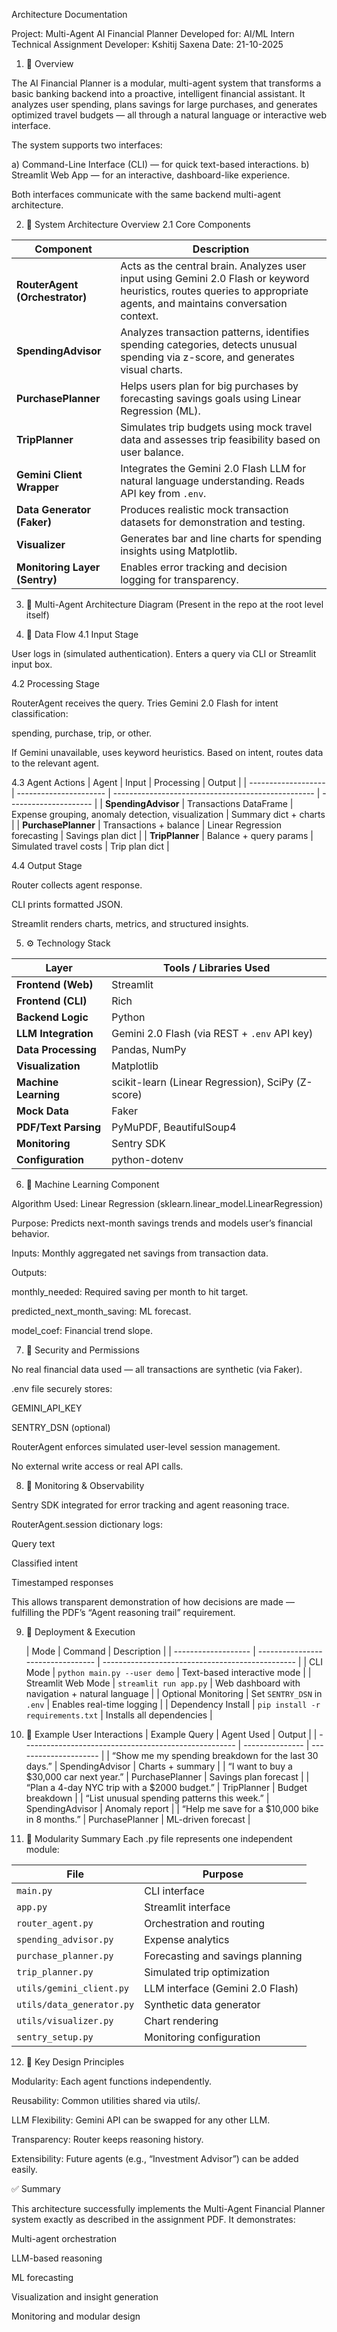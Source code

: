 Architecture Documentation

Project: Multi-Agent AI Financial Planner
Developed for: AI/ML Intern Technical Assignment
Developer: Kshitij Saxena
Date: 21-10-2025

1. 🎯 Overview

The AI Financial Planner is a modular, multi-agent system that transforms a basic banking backend into a proactive, intelligent financial assistant.
It analyzes user spending, plans savings for large purchases, and generates optimized travel budgets — all through a natural language or interactive web interface.

The system supports two interfaces:

a) Command-Line Interface (CLI) — for quick text-based interactions.
b) Streamlit Web App — for an interactive, dashboard-like experience.

Both interfaces communicate with the same backend multi-agent architecture.

2. 🧩 System Architecture Overview
2.1 Core Components

| Component                      | Description                                                                                                                                                            |
| ------------------------------ | ---------------------------------------------------------------------------------------------------------------------------------------------------------------------- |
| **RouterAgent (Orchestrator)** | Acts as the central brain. Analyzes user input using Gemini 2.0 Flash or keyword heuristics, routes queries to appropriate agents, and maintains conversation context. |
| **SpendingAdvisor**            | Analyzes transaction patterns, identifies spending categories, detects unusual spending via z-score, and generates visual charts.                                      |
| **PurchasePlanner**            | Helps users plan for big purchases by forecasting savings goals using Linear Regression (ML).                                                                          |
| **TripPlanner**                | Simulates trip budgets using mock travel data and assesses trip feasibility based on user balance.                                                                     |
| **Gemini Client Wrapper**      | Integrates the Gemini 2.0 Flash LLM for natural language understanding. Reads API key from `.env`.                                                                     |
| **Data Generator (Faker)**     | Produces realistic mock transaction datasets for demonstration and testing.                                                                                            |
| **Visualizer**                 | Generates bar and line charts for spending insights using Matplotlib.                                                                                                  |
| **Monitoring Layer (Sentry)**  | Enables error tracking and decision logging for transparency.                                                                                                          |


3. 🧠 Multi-Agent Architecture Diagram
(Present in the repo at the root level itself)

4. 🔄 Data Flow
4.1 Input Stage

User logs in (simulated authentication).
Enters a query via CLI or Streamlit input box.

4.2 Processing Stage

RouterAgent receives the query.
Tries Gemini 2.0 Flash for intent classification:

spending, purchase, trip, or other.

If Gemini unavailable, uses keyword heuristics.
Based on intent, routes data to the relevant agent.


4.3 Agent Actions
| Agent               | Input                  | Processing                                         | Output                |
| ------------------- | ---------------------- | -------------------------------------------------- | --------------------- |
| **SpendingAdvisor** | Transactions DataFrame | Expense grouping, anomaly detection, visualization | Summary dict + charts |
| **PurchasePlanner** | Transactions + balance | Linear Regression forecasting                      | Savings plan dict     |
| **TripPlanner**     | Balance + query params | Simulated travel costs                             | Trip plan dict        |

4.4 Output Stage

Router collects agent response.

CLI prints formatted JSON.

Streamlit renders charts, metrics, and structured insights.

5. ⚙️ Technology Stack
   
| Layer                | Tools / Libraries Used                            |
| -------------------- | ------------------------------------------------- |
| **Frontend (Web)**   | Streamlit                                         |
| **Frontend (CLI)**   | Rich                                              |
| **Backend Logic**    | Python                                            |
| **LLM Integration**  | Gemini 2.0 Flash (via REST + `.env` API key)      |
| **Data Processing**  | Pandas, NumPy                                     |
| **Visualization**    | Matplotlib                                        |
| **Machine Learning** | scikit-learn (Linear Regression), SciPy (Z-score) |
| **Mock Data**        | Faker                                             |
| **PDF/Text Parsing** | PyMuPDF, BeautifulSoup4                           |
| **Monitoring**       | Sentry SDK                                        |
| **Configuration**    | python-dotenv                                     |


6. 🧮 Machine Learning Component

Algorithm Used: Linear Regression (sklearn.linear_model.LinearRegression)

Purpose: Predicts next-month savings trends and models user’s financial behavior.

Inputs: Monthly aggregated net savings from transaction data.

Outputs:

monthly_needed: Required saving per month to hit target.

predicted_next_month_saving: ML forecast.

model_coef: Financial trend slope.

7. 🔐 Security and Permissions

No real financial data used — all transactions are synthetic (via Faker).

.env file securely stores:

GEMINI_API_KEY

SENTRY_DSN (optional)

RouterAgent enforces simulated user-level session management.

No external write access or real API calls.

8. 🧭 Monitoring & Observability

Sentry SDK integrated for error tracking and agent reasoning trace.

RouterAgent.session dictionary logs:

Query text

Classified intent

Timestamped responses

This allows transparent demonstration of how decisions are made — fulfilling the PDF’s “Agent reasoning trail” requirement.

9. 🧰 Deployment & Execution

   | Mode                | Command                           | Description                                      |
| ------------------- | --------------------------------- | ------------------------------------------------ |
| CLI Mode            | `python main.py --user demo`      | Text-based interactive mode                      |
| Streamlit Web Mode  | `streamlit run app.py`            | Web dashboard with navigation + natural language |
| Optional Monitoring | Set `SENTRY_DSN` in `.env`        | Enables real-time logging                        |
| Dependency Install  | `pip install -r requirements.txt` | Installs all dependencies                        |

10. 💬 Example User Interactions
    | Example Query                                         | Agent Used      | Output                |
| ----------------------------------------------------- | --------------- | --------------------- |
| “Show me my spending breakdown for the last 30 days.” | SpendingAdvisor | Charts + summary      |
| “I want to buy a $30,000 car next year.”              | PurchasePlanner | Savings plan forecast |
| “Plan a 4-day NYC trip with a $2000 budget.”          | TripPlanner     | Budget breakdown      |
| “List unusual spending patterns this week.”           | SpendingAdvisor | Anomaly report        |
| “Help me save for a $10,000 bike in 8 months.”        | PurchasePlanner | ML-driven forecast    |

11. 🧩 Modularity Summary
 Each .py file represents one independent module:

| File                      | Purpose                          |
| ------------------------- | -------------------------------- |
| `main.py`                 | CLI interface                    |
| `app.py`                  | Streamlit interface              |
| `router_agent.py`         | Orchestration and routing        |
| `spending_advisor.py`     | Expense analytics                |
| `purchase_planner.py`     | Forecasting and savings planning |
| `trip_planner.py`         | Simulated trip optimization      |
| `utils/gemini_client.py`  | LLM interface (Gemini 2.0 Flash) |
| `utils/data_generator.py` | Synthetic data generator         |
| `utils/visualizer.py`     | Chart rendering                  |
| `sentry_setup.py`         | Monitoring configuration         |

12. 🧠 Key Design Principles

Modularity: Each agent functions independently.

Reusability: Common utilities shared via utils/.

LLM Flexibility: Gemini API can be swapped for any other LLM.

Transparency: Router keeps reasoning history.

Extensibility: Future agents (e.g., “Investment Advisor”) can be added easily.

✅ Summary

This architecture successfully implements the Multi-Agent Financial Planner system exactly as described in the assignment PDF.
It demonstrates:

Multi-agent orchestration

LLM-based reasoning

ML forecasting

Visualization and insight generation

Monitoring and modular design
